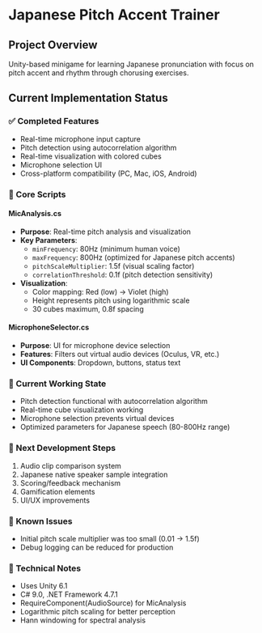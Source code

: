 ﻿# Japanese Pitch Accent Trainer

## Project Overview
Unity-based minigame for learning Japanese pronunciation with focus on pitch accent and rhythm through chorusing exercises.

## Current Implementation Status

### ✅ Completed Features
- Real-time microphone input capture
- Pitch detection using autocorrelation algorithm
- Real-time visualization with colored cubes
- Microphone selection UI
- Cross-platform compatibility (PC, Mac, iOS, Android)

### 🔧 Core Scripts

#### MicAnalysis.cs
- **Purpose**: Real-time pitch analysis and visualization
- **Key Parameters**:
  - `minFrequency`: 80Hz (minimum human voice)
  - `maxFrequency`: 800Hz (optimized for Japanese pitch accents)
  - `pitchScaleMultiplier`: 1.5f (visual scaling factor)
  - `correlationThreshold`: 0.1f (pitch detection sensitivity)
- **Visualization**: 
  - Color mapping: Red (low) → Violet (high)
  - Height represents pitch using logarithmic scale
  - 30 cubes maximum, 0.8f spacing

#### MicrophoneSelector.cs
- **Purpose**: UI for microphone device selection
- **Features**: Filters out virtual audio devices (Oculus, VR, etc.)
- **UI Components**: Dropdown, buttons, status text

### 🎯 Current Working State
- Pitch detection functional with autocorrelation algorithm
- Real-time cube visualization working
- Microphone selection prevents virtual devices
- Optimized parameters for Japanese speech (80-800Hz range)

### 🔄 Next Development Steps
1. Audio clip comparison system
2. Japanese native speaker sample integration
3. Scoring/feedback mechanism
4. Gamification elements
5. UI/UX improvements

### 🐛 Known Issues
- Initial pitch scale multiplier was too small (0.01 → 1.5f)
- Debug logging can be reduced for production

### 🔧 Technical Notes
- Uses Unity 6.1
- C# 9.0, .NET Framework 4.7.1
- RequireComponent(AudioSource) for MicAnalysis
- Logarithmic pitch scaling for better perception
- Hann windowing for spectral analysis